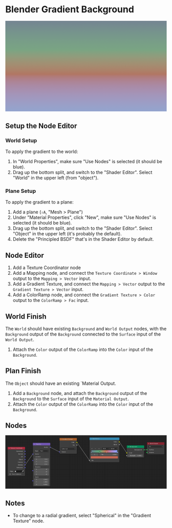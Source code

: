 # Blender Gradient Background

![Gradient Background](assets/blender-gradient-background.png)

## Setup the Node Editor

### World Setup

To apply the gradient to the world:

1. In "World Properties", make sure "Use Nodes" is selected (it should be blue).
2. Drag up the bottom split, and switch to the "Shader Editor". Select "World" in the upper left (from "object").

### Plane Setup

To apply the gradient to a plane:

1. Add a plane (`⇧A`, "Mesh > Plane")
2. Under "Material Properties", click "New", make sure "Use Nodes" is selected (it should be blue).
3. Drag up the bottom split, and switch to the "Shader Editor". Select "Object" in the upper left (it's probably the default).
4. Delete the "Principled BSDF" that's in the Shader Editor by default.

## Node Editor

1. Add a Texture Coordinator node
2. Add a Mapping node, and connect the `Texture Coordinate > Window` output to the `Mapping > Vector` input.
3. Add a Gradient Texture, and connect the `Mapping > Vector` output to the `Gradient Texture > Vector` input.
4. Add a ColorRamp node, and connect the `Gradient Texture > Color` output to the `ColorRamp > Fac` input.

## World Finish

The `World` should have existing `Background` and `World Output` nodes, with the `Background` output of the `Background` connected to the `Surface` input of the `World Output`.

1. Attach the `Color` output of the `ColorRamp` into the `Color` input of the `Background`.

## Plan Finish

The `Object` should have an existing `Material Output.

1. Add a `Background` node, and attach the `Background` output of the `Background` to the `Surface` input of the `Material Output`.
2. Attach the `Color` output of the `ColorRamp` into the `Color` input of the `Background`.

## Nodes

[![Gradient Background Nodes](assets/blender-gradient-background-nodes.png)](assets/blender-gradient-background-nodes.png)

## Notes

- To change to a radial gradient, select "Spherical" in the "Gradient Texture" node.